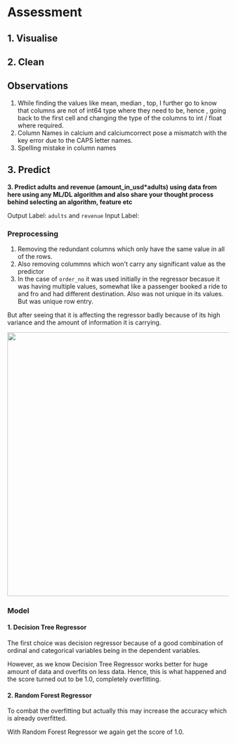 # Assessment 

## 1. Visualise


## 2. Clean

## Observations

1. While finding the values like mean, median , top, I further go to know that columns are not of int64 type where they need to be, hence , going back to the first cell and changing the type of the columns to int / float where required. 
2. Column Names in calcium and calciumcorrect pose a mismatch with the key error due to the CAPS letter names. 
3. Spelling mistake in column names
   

## 3. Predict

**3. Predict adults and revenue (amount_in_usd*adults) using data from here using any ML/DL algorithm and also share your thought process behind selecting an algorithm, feature etc**

Output Label: `adults` and `revenue`
Input Label: 

### Preprocessing 

1. Removing the redundant columns which only have the same value in all of the rows.
2. Also removing colummns which won't carry any significant value as the predictor
3. In the case of `order_no` it was used initially in the regressor becasue it was having multiple values, somewhat like a passenger booked a ride to and fro and had different destination. Also was not unique in its values. But was unique row entry. 

But after seeing that it is affecting the regressor badly because of its high variance and the amount of information it is carrying. 

<img src = "https://miro.medium.com/max/1250/1*Q0PrzYheyZTU4E0Og5AW4A.png" width = 600>

### Model 

#### 1. Decision Tree Regressor
   The first choice was decision regressor because of a good combination of ordinal and categorical variables being in the dependent variables. 

   However, as we know Decision Tree Regressor works better for huge amount of data and overfits on less data. Hence, this is what happened and the score turned out to be 1.0, completely overfitting. 


#### 2. Random Forest Regressor 

To combat the overfitting but actually this may increase the accuracy which is already overfitted. 

With Random Forest Regressor we again get the score of 1.0. 



